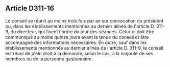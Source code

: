 ## Article D311-16

Le conseil se réunit au moins trois fois par an sur convocation du président ou, dans les établissements
mentionnés au dernier alinéa de l'article D. 311-9, du directeur, qui fixent l'ordre du jour des séances.
Celui-ci doit être communiqué au moins quinze jours avant la tenue du conseil et être accompagné des
informations nécessaires. En outre, sauf dans les établissements mentionnés au dernier alinéa de l'article D.
311-9, le conseil est réuni de plein droit à la demande, selon le cas, à la majorité de ses membres ou de la
personne gestionnaire.


